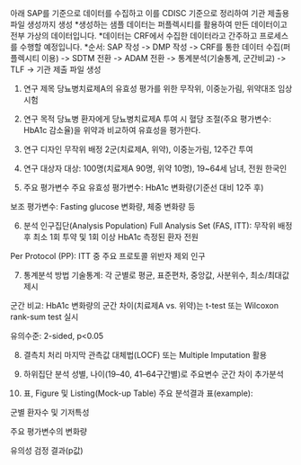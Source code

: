 아래 SAP를 기준으로 데이터를 수집하고 이를 CDISC 기준으로 정리하여 기관 제출용 파일 생성까지 생성
*생성하는 샘플 데이터는 퍼플렉시티를 활용하여 만든 데이터이고 전부 가상의 데이터입니다.
*데이터는 CRF에서 수집한 데이터라고 간주하고 프로세스를 수행할 예정입니다.
*순서: SAP 작성 -> DMP 작성 -> CRF를 통한 데이터 수집(퍼플렉시티 이용) -> SDTM 전환 -> ADAM 전환 -> 통계분석(기술통계, 군간비교) -> TLF -> 기관 제출 파일 생성


1. 연구 제목
당뇨병치료제A의 유효성 평가를 위한 무작위, 이중눈가림, 위약대조 임상시험

2. 연구 목적
당뇨병 환자에게 당뇨병치료제A 투여 시 혈당 조절(주요 평가변수: HbA1c 감소율)을 위약과 비교하여 유효성을 평가한다.

3. 연구 디자인
무작위 배정 2군(치료제A, 위약), 이중눈가림, 12주간 투여

4. 연구 대상자
대상: 100명(치료제A 90명, 위약 10명), 19~64세 남녀, 전원 한국인

5. 주요 평가변수
주요 유효성 평가변수: HbA1c 변화량(기준선 대비 12주 후)

보조 평가변수: Fasting glucose 변화량, 체중 변화량 등

6. 분석 인구집단(Analysis Population)
Full Analysis Set (FAS, ITT): 무작위 배정 후 최소 1회 투약 및 1회 이상 HbA1c 측정된 환자 전원

Per Protocol (PP): ITT 중 주요 프로토콜 위반자 제외 인구

7. 통계분석 방법
기술통계: 각 군별로 평균, 표준편차, 중앙값, 사분위수, 최소/최대값 제시

군간 비교: HbA1c 변화량의 군간 차이(치료제A vs. 위약)는 t-test 또는 Wilcoxon rank-sum test 실시

유의수준: 2-sided, p<0.05

8. 결측치 처리
마지막 관측값 대체법(LOCF) 또는 Multiple Imputation 활용

9. 하위집단 분석
성별, 나이(19–40, 41–64구간별)로 주요변수 군간 차이 추가분석

10. 표, Figure 및 Listing(Mock-up Table)
주요 분석결과 표(example):

군별 환자수 및 기저특성

주요 평가변수의 변화량

유의성 검정 결과(p값)

